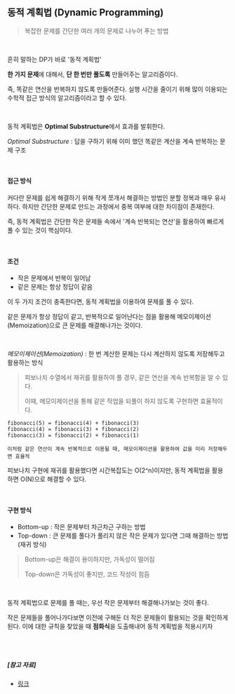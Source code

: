 ## 동적 계획법 (Dynamic Programming)

> 복잡한 문제를 간단한 여러 개의 문제로 나누어 푸는 방법

<br>

흔히 말하는 DP가 바로 '동적 계획법'

**한 가지 문제**에 대해서, **단 한 번만 풀도록** 만들어주는 알고리즘이다.

즉, 똑같은 연산을 반복하지 않도록 만들어준다. 실행 시간을 줄이기 위해 많이 이용되는 수학적 접근 방식의 알고리즘이라고 할 수 있다.

<br>

동적 계획법은 **Optimal Substructure**에서 효과를 발휘한다.

*Optimal Substructure* : 답을 구하기 위해 이미 했던 똑같은 계산을 계속 반복하는 문제 구조

<br>

#### 접근 방식

커다란 문제를 쉽게 해결하기 위해 작게 쪼개서 해결하는 방법인 분할 정복과 매우 유사하다. 하지만 간단한 문제로 만드는 과정에서 중복 여부에 대한 차이점이 존재한다.

즉, 동적 계획법은 간단한 작은 문제들 속에서 '계속 반복되는 연산'을 활용하여 빠르게 풀 수 있는 것이 핵심이다.

<br>

#### 조건

- 작은 문제에서 반복이 일어남
- 같은 문제는 항상 정답이 같음

이 두 가지 조건이 충족한다면, 동적 계획법을 이용하여 문제를 풀 수 있다.

같은 문제가 항상 정답이 같고, 반복적으로 일어난다는 점을 활용해 메모이제이션(Memoization)으로 큰 문제를 해결해나가는 것이다.

<br>

*메모이제이션(Memoization)* : 한 번 계산한 문제는 다시 계산하지 않도록 저장해두고 활용하는 방식

> 피보나치 수열에서 재귀를 활용하여 풀 경우, 같은 연산을 계속 반복함을 알 수 있다.
>
> 이때, 메모이제이션을 통해 같은 작업을 되풀이 하지 않도록 구현하면 효율적이다.

```
fibonacci(5) = fibonacci(4) + fibonacci(3)
fibonacci(4) = fibonacci(3) + fibonacci(2)
fibonacci(3) = fibonacci(2) + fibonacci(1)

이처럼 같은 연산이 계속 반복적으로 이용될 때, 메모이제이션을 활용하여 값을 미리 저장해두면 효율적
```

피보나치 구현에 재귀를 활용했다면 시간복잡도는 O(2^n)이지만, 동적 계획법을 활용하면 O(N)으로 해결할 수 있다.

<br>

#### 구현 방식

- Bottom-up : 작은 문제부터 차근차근 구하는 방법
- Top-down : 큰 문제를 풀다가 풀리지 않은 작은 문제가 있다면 그때 해결하는 방법 (재귀 방식)

> Bottom-up은 해결이 용이하지만, 가독성이 떨어짐
>
> Top-down은 가독성이 좋지만, 코드 작성이 힘듬

<br>

동적 계획법으로 문제를 풀 때는, 우선 작은 문제부터 해결해나가보는 것이 좋다.

작은 문제들을 풀어나가다보면 이전에 구해둔 더 작은 문제들이 활용되는 것을 확인하게 된다. 이에 대한 규칙을 찾았을 때 **점화식**을 도출해내어 동적 계획법을 적용시키자

<br>

<br>

##### [참고 자료]

- [링크](https://namu.wiki/w/%EB%8F%99%EC%A0%81%20%EA%B3%84%ED%9A%8D%EB%B2%95)